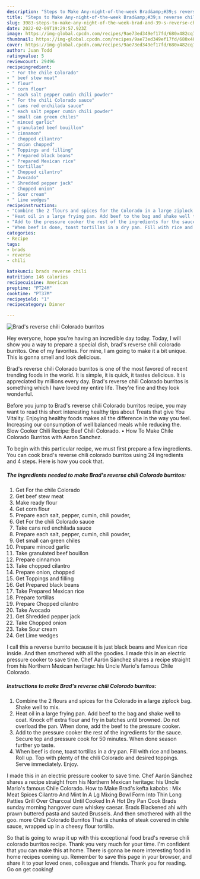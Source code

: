 ```yaml
---
description: "Steps to Make Any-night-of-the-week Brad&amp;#39;s reverse chili Colorado burritos"
title: "Steps to Make Any-night-of-the-week Brad&amp;#39;s reverse chili Colorado burritos"
slug: 3983-steps-to-make-any-night-of-the-week-brad-and-39-s-reverse-chili-colorado-burritos
date: 2022-02-09T19:29:57.923Z
image: https://img-global.cpcdn.com/recipes/9ae73ed349ef17fd/680x482cq70/brads-reverse-chili-colorado-burritos-recipe-main-photo.jpg
thumbnail: https://img-global.cpcdn.com/recipes/9ae73ed349ef17fd/680x482cq70/brads-reverse-chili-colorado-burritos-recipe-main-photo.jpg
cover: https://img-global.cpcdn.com/recipes/9ae73ed349ef17fd/680x482cq70/brads-reverse-chili-colorado-burritos-recipe-main-photo.jpg
author: Juan Todd
ratingvalue: 5
reviewcount: 29496
recipeingredient:
- " For the chile Colorado"
- " beef stew meat"
- " flour"
- " corn flour"
- " each salt pepper cumin chili powder"
- " For the chili Colorado sauce"
- " cans red enchilada sauce"
- " each salt pepper cumin chili powder"
- " small can green chiles"
- " minced garlic"
- " granulated beef bouillon"
- " cinnamon"
- " chopped cilantro"
- " onion chopped"
- " Toppings and filling"
- " Prepared black beans"
- " Prepared Mexican rice"
- " tortillas"
- " Chopped cilantro"
- " Avocado"
- " Shredded pepper jack"
- " Chopped onion"
- " Sour cream"
- " Lime wedges"
recipeinstructions:
- "Combine the 2 flours and spices for the Colorado in a large ziplock bag. Shake well to mix."
- "Heat oil in a large frying pan. Add beef to the bag and shake well to coat. Knock off extra flour and fry in batches until browned. Do not overload the pan. When done, add the beef to the pressure cooker."
- "Add to the pressure cooker the rest of the ingredients for the sauce. Secure top and pressure cook for 50 minutes. When done season further yo taste."
- "When beef is done, toast tortillas in a dry pan. Fill with rice and beans. Roll up. Top with plenty of the chili Colorado and desired toppings. Serve immediately. Enjoy."
categories:
- Recipe
tags:
- brads
- reverse
- chili

katakunci: brads reverse chili 
nutrition: 146 calories
recipecuisine: American
preptime: "PT24M"
cooktime: "PT37M"
recipeyield: "1"
recipecategory: Dinner

---
```



![Brad&#39;s reverse chili Colorado burritos](https://img-global.cpcdn.com/recipes/9ae73ed349ef17fd/680x482cq70/brads-reverse-chili-colorado-burritos-recipe-main-photo.jpg)

Hey everyone, hope you're having an incredible day today. Today, I will show you a way to prepare a special dish, brad&#39;s reverse chili colorado burritos. One of my favorites. For mine, I am going to make it a bit unique. This is gonna smell and look delicious.

Brad&#39;s reverse chili Colorado burritos is one of the most favored of recent trending foods in the world. It is simple, it is quick, it tastes delicious. It is appreciated by millions every day. Brad&#39;s reverse chili Colorado burritos is something which I have loved my entire life. They're fine and they look wonderful.

Before you jump to Brad&#39;s reverse chili Colorado burritos recipe, you may want to read this short interesting healthy tips about Treats that give You Vitality. Enjoying healthy foods makes all the difference in the way you feel. Increasing our consumption of well balanced meals while reducing the. Slow Cooker Chili Recipe: Beef Chili Colorado. • How To Make Chile Colorado Burritos with Aaron Sanchez.


To begin with this particular recipe, we must first prepare a few ingredients. You can cook brad&#39;s reverse chili colorado burritos using 24 ingredients and 4 steps. Here is how you cook that.

<!--inarticleads1-->

##### The ingredients needed to make Brad&#39;s reverse chili Colorado burritos:

1. Get  For the chile Colorado
1. Get  beef stew meat
1. Make ready  flour
1. Get  corn flour
1. Prepare  each salt, pepper, cumin, chili powder,
1. Get  For the chili Colorado sauce
1. Take  cans red enchilada sauce
1. Prepare  each salt, pepper, cumin, chili powder,
1. Get  small can green chiles
1. Prepare  minced garlic
1. Take  granulated beef bouillon
1. Prepare  cinnamon
1. Take  chopped cilantro
1. Prepare  onion, chopped
1. Get  Toppings and filling
1. Get  Prepared black beans
1. Take  Prepared Mexican rice
1. Prepare  tortillas
1. Prepare  Chopped cilantro
1. Take  Avocado
1. Get  Shredded pepper jack
1. Take  Chopped onion
1. Take  Sour cream
1. Get  Lime wedges


I call this a reverse burrito because it is just black beans and Mexican rice inside. And then smothered with all the goodies. I made this in an electric pressure cooker to save time. Chef Aarón Sánchez shares a recipe straight from his Northern Mexican heritage: his Uncle Mario&#39;s famous Chile Colorado. 

<!--inarticleads2-->

##### Instructions to make Brad&#39;s reverse chili Colorado burritos:

1. Combine the 2 flours and spices for the Colorado in a large ziplock bag. Shake well to mix.
1. Heat oil in a large frying pan. Add beef to the bag and shake well to coat. Knock off extra flour and fry in batches until browned. Do not overload the pan. When done, add the beef to the pressure cooker.
1. Add to the pressure cooker the rest of the ingredients for the sauce. Secure top and pressure cook for 50 minutes. When done season further yo taste.
1. When beef is done, toast tortillas in a dry pan. Fill with rice and beans. Roll up. Top with plenty of the chili Colorado and desired toppings. Serve immediately. Enjoy.


I made this in an electric pressure cooker to save time. Chef Aarón Sánchez shares a recipe straight from his Northern Mexican heritage: his Uncle Mario&#39;s famous Chile Colorado. How to Make Brad&#39;s kefta kabobs : Mix Meat Spices Cilantro And Mint In A Lg Mixing Bowl Form Into Thin Long Patties Grill Over Charcoal Until Cooked In A Hot Dry Pan Cook Brads sunday morning hangover cure whiskey caesar. Brads Blackened ahi with prawn buttered pasta and sauted Brussels. And then smothered with all the goo. more Chile Colorado Burritos That is chunks of steak covered in chile sauce, wrapped up in a cheesy flour tortilla. 

So that is going to wrap it up with this exceptional food brad&#39;s reverse chili colorado burritos recipe. Thank you very much for your time. I'm confident that you can make this at home. There is gonna be more interesting food in home recipes coming up. Remember to save this page in your browser, and share it to your loved ones, colleague and friends. Thank you for reading. Go on get cooking!

